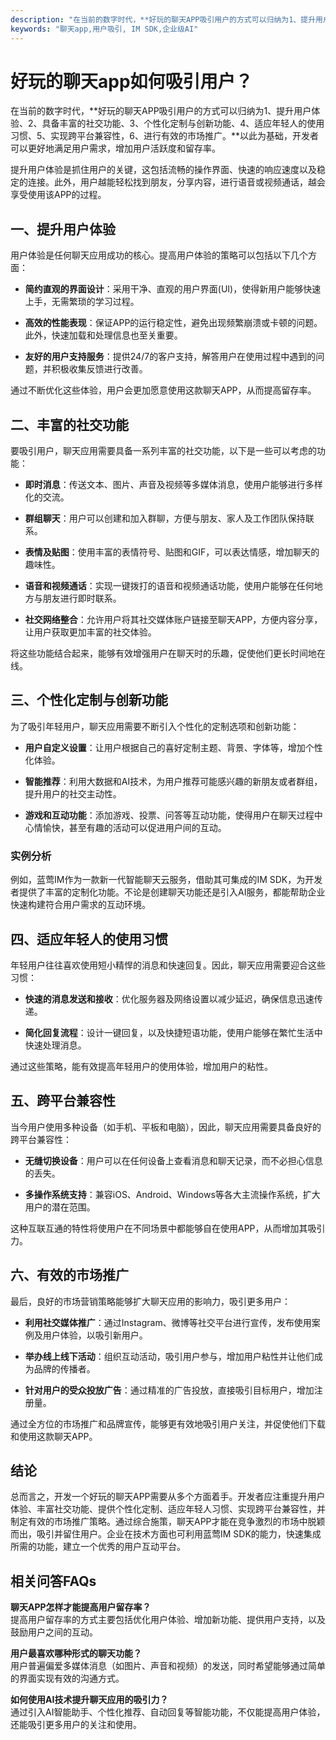 ```yaml
---
description: "在当前的数字时代，**好玩的聊天APP吸引用户的方式可以归纳为1、提升用户体验、2、具备丰富的社交功能、3、个性化定制与创新功能、4、适应年轻人的使用习惯、5、实现跨平台兼容性，6、进行有效的市场推广。**以此为基础，开发者可以更好地满足用户需求，增加用户活跃度和留存率。"
keywords: "聊天app,用户吸引, IM SDK,企业级AI"
---
```

# 好玩的聊天app如何吸引用户？

在当前的数字时代，**好玩的聊天APP吸引用户的方式可以归纳为1、提升用户体验、2、具备丰富的社交功能、3、个性化定制与创新功能、4、适应年轻人的使用习惯、5、实现跨平台兼容性，6、进行有效的市场推广。**以此为基础，开发者可以更好地满足用户需求，增加用户活跃度和留存率。

提升用户体验是抓住用户的关键，这包括流畅的操作界面、快速的响应速度以及稳定的连接。此外，用户越能轻松找到朋友，分享内容，进行语音或视频通话，越会享受使用该APP的过程。

## **一、提升用户体验**

用户体验是任何聊天应用成功的核心。提高用户体验的策略可以包括以下几个方面：

- **简约直观的界面设计**：采用干净、直观的用户界面(UI)，使得新用户能够快速上手，无需繁琐的学习过程。
  
- **高效的性能表现**：保证APP的运行稳定性，避免出现频繁崩溃或卡顿的问题。此外，快速加载和处理信息也至关重要。
  
- **友好的用户支持服务**：提供24/7的客户支持，解答用户在使用过程中遇到的问题，并积极收集反馈进行改善。

通过不断优化这些体验，用户会更加愿意使用这款聊天APP，从而提高留存率。

## **二、丰富的社交功能**

要吸引用户，聊天应用需要具备一系列丰富的社交功能，以下是一些可以考虑的功能：

- **即时消息**：传送文本、图片、声音及视频等多媒体消息，使用户能够进行多样化的交流。
  
- **群组聊天**：用户可以创建和加入群聊，方便与朋友、家人及工作团队保持联系。
  
- **表情及贴图**：使用丰富的表情符号、贴图和GIF，可以表达情感，增加聊天的趣味性。

- **语音和视频通话**：实现一键拨打的语音和视频通话功能，使用户能够在任何地方与朋友进行即时联系。

- **社交网络整合**：允许用户将其社交媒体账户链接至聊天APP，方便内容分享，让用户获取更加丰富的社交体验。

将这些功能结合起来，能够有效增强用户在聊天时的乐趣，促使他们更长时间地在线。

## **三、个性化定制与创新功能**

为了吸引年轻用户，聊天应用需要不断引入个性化的定制选项和创新功能：

- **用户自定义设置**：让用户根据自己的喜好定制主题、背景、字体等，增加个性化体验。

- **智能推荐**：利用大数据和AI技术，为用户推荐可能感兴趣的新朋友或者群组，提升用户的社交主动性。

- **游戏和互动功能**：添加游戏、投票、问答等互动功能，使得用户在聊天过程中心情愉快，甚至有趣的活动可以促进用户间的互动。

### **实例分析**

例如，蓝莺IM作为一款新一代智能聊天云服务，借助其可集成的IM SDK，为开发者提供了丰富的定制化功能。不论是创建聊天功能还是引入AI服务，都能帮助企业快速构建符合用户需求的互动环境。

## **四、适应年轻人的使用习惯**

年轻用户往往喜欢使用短小精悍的消息和快速回复。因此，聊天应用需要迎合这些习惯：

- **快速的消息发送和接收**：优化服务器及网络设置以减少延迟，确保信息迅速传递。

- **简化回复流程**：设计一键回复，以及快捷短语功能，使用户能够在繁忙生活中快速处理消息。

通过这些策略，能有效提高年轻用户的使用体验，增加用户的粘性。

## **五、跨平台兼容性**

当今用户使用多种设备（如手机、平板和电脑），因此，聊天应用需要具备良好的跨平台兼容性：

- **无缝切换设备**：用户可以在任何设备上查看消息和聊天记录，而不必担心信息的丢失。

- **多操作系统支持**：兼容iOS、Android、Windows等各大主流操作系统，扩大用户的潜在范围。

这种互联互通的特性将使用户在不同场景中都能够自在使用APP，从而增加其吸引力。

## **六、有效的市场推广**

最后，良好的市场营销策略能够扩大聊天应用的影响力，吸引更多用户：

- **利用社交媒体推广**：通过Instagram、微博等社交平台进行宣传，发布使用案例及用户体验，以吸引新用户。

- **举办线上线下活动**：组织互动活动，吸引用户参与，增加用户粘性并让他们成为品牌的传播者。

- **针对用户的受众投放广告**：通过精准的广告投放，直接吸引目标用户，增加注册量。

通过全方位的市场推广和品牌宣传，能够更有效地吸引用户关注，并促使他们下载和使用这款聊天APP。

## 结论

总而言之，开发一个好玩的聊天APP需要从多个方面着手。开发者应注重提升用户体验、丰富社交功能、提供个性化定制、适应年轻人习惯、实现跨平台兼容性，并制定有效的市场推广策略。通过综合施策，聊天APP才能在竞争激烈的市场中脱颖而出，吸引并留住用户。企业在技术方面也可利用蓝莺IM SDK的能力，快速集成所需的功能，建立一个优秀的用户互动平台。

## 相关问答FAQs

**聊天APP怎样才能提高用户留存率？**  
提高用户留存率的方式主要包括优化用户体验、增加新功能、提供用户支持，以及鼓励用户之间的互动。

**用户最喜欢哪种形式的聊天功能？**  
用户普遍偏爱多媒体消息（如图片、声音和视频）的发送，同时希望能够通过简单的界面实现有效的沟通方式。

**如何使用AI技术提升聊天应用的吸引力？**  
通过引入AI智能助手、个性化推荐、自动回复等智能功能，不仅能提高用户体验，还能吸引更多用户的关注和使用。
